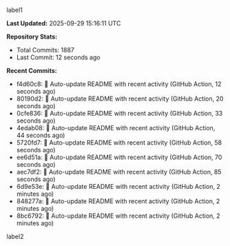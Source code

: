 
label1 
<!-- ACTIVITY_START -->
**Last Updated:** 2025-09-29 15:16:11 UTC

**Repository Stats:**
- Total Commits: 1887
- Last Commit: 12 seconds ago

**Recent Commits:**
- f4d60c8: 🤖 Auto-update README with recent activity (GitHub Action, 12 seconds ago)
- 80190d2: 🤖 Auto-update README with recent activity (GitHub Action, 20 seconds ago)
- 0cfe836: 🤖 Auto-update README with recent activity (GitHub Action, 33 seconds ago)
- 4edab08: 🤖 Auto-update README with recent activity (GitHub Action, 44 seconds ago)
- 5720fd7: 🤖 Auto-update README with recent activity (GitHub Action, 58 seconds ago)
- ee6d51a: 🤖 Auto-update README with recent activity (GitHub Action, 70 seconds ago)
- aec7df2: 🤖 Auto-update README with recent activity (GitHub Action, 85 seconds ago)
- 6d9e53e: 🤖 Auto-update README with recent activity (GitHub Action, 2 minutes ago)
- 848277a: 🤖 Auto-update README with recent activity (GitHub Action, 2 minutes ago)
- 8bc6792: 🤖 Auto-update README with recent activity (GitHub Action, 2 minutes ago)
<!-- ACTIVITY_END -->

label2
